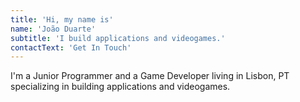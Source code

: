 ```yaml
---
title: 'Hi, my name is'
name: 'João Duarte'
subtitle: 'I build applications and videogames.'
contactText: 'Get In Touch'
---
```


I'm a Junior Programmer and a Game Developer living in Lisbon, PT specializing in building applications and videogames.
